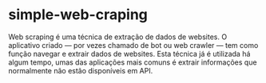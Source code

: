 # simple-web-craping
 Web scraping é uma técnica de extração de dados de websites. O aplicativo criado — por vezes chamado de bot ou web crawler — tem como função navegar e extrair dados de websites. Esta técnica já é utilizada há algum tempo, umas das aplicações mais comuns é extrair informações que normalmente não estão disponíveis em API.
